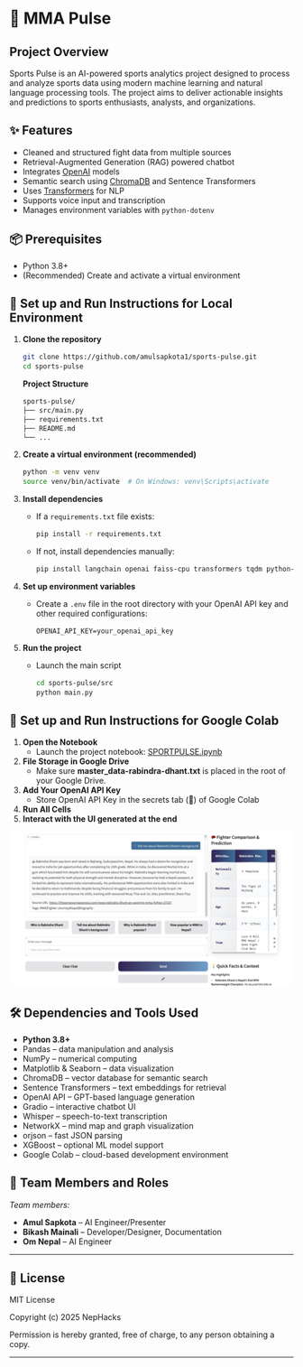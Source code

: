 # 🥊 MMA Pulse

## Project Overview
Sports Pulse is an AI-powered sports analytics project designed to process and analyze sports data using modern machine learning and natural language processing tools. The project aims to deliver actionable insights and predictions to sports enthusiasts, analysts, and organizations.

## ✨ Features
- Cleaned and structured fight data from multiple sources
- Retrieval-Augmented Generation (RAG) powered chatbot
- Integrates [OpenAI](https://openai.com/) models
- Semantic search using [ChromaDB]([https://openai.com/](https://www.trychroma.com/)) and Sentence Transformers
- Uses [Transformers](https://github.com/huggingface/transformers) for NLP
- Supports voice input and transcription 
- Manages environment variables with `python-dotenv`

## 📦 Prerequisites

- Python 3.8+
- (Recommended) Create and activate a virtual environment

## 🚀 Set up and Run Instructions for Local Environment

1. **Clone the repository**
   ```bash
   git clone https://github.com/amulsapkota1/sports-pulse.git
   cd sports-pulse
   ```
   **Project Structure**
      ```
      sports-pulse/
      ├── src/main.py
      ├── requirements.txt
      ├── README.md
      └── ...
      ```
   
2. **Create a virtual environment (recommended)**
   ```bash
   python -m venv venv
   source venv/bin/activate  # On Windows: venv\Scripts\activate
   ```
3. **Install dependencies**
   - If a `requirements.txt` file exists:
     ```bash
     pip install -r requirements.txt
     ```
   - If not, install dependencies manually:
     ```bash
     pip install langchain openai faiss-cpu transformers tqdm python-dotenv
     ```
4. **Set up environment variables**
   - Create a `.env` file in the root directory with your OpenAI API key and other required configurations:
     ```
     OPENAI_API_KEY=your_openai_api_key
     ```
5. **Run the project**
   - Launch the main script
     ```bash
     cd sports-pulse/src 
     python main.py
     ```

## 🚀 Set up and Run Instructions for Google Colab
1. **Open the Notebook**
   - Launch the project notebook: [SPORTPULSE.ipynb](https://colab.research.google.com/drive/14gHDT1qt1tC2KEriZP49omtyKScRYsvj?usp=sharing)
2. **File Storage in Google Drive**
   - Make sure **master_data-rabindra-dhant.txt** is placed in the root of your Google Drive.
3. **Add Your OpenAI API Key**
   - Store OpenAI API Key in the secrets tab (🔑) of Google Colab
4. **Run All Cells**
5. **Interact with the UI generated at the end**

![MMA Pulse](./chat-ui.png)

## 🛠️ Dependencies and Tools Used

- **Python 3.8+**
- Pandas – data manipulation and analysis
- NumPy – numerical computing
- Matplotlib & Seaborn – data visualization
- ChromaDB – vector database for semantic search
- Sentence Transformers – text embeddings for retrieval
- OpenAI API – GPT-based language generation
- Gradio – interactive chatbot UI
- Whisper – speech-to-text transcription
- NetworkX – mind map and graph visualization
- orjson – fast JSON parsing
- XGBoost – optional ML model support
- Google Colab – cloud-based development environment

## 👥 Team Members and Roles

_Team members:_

- **Amul Sapkota** – AI Engineer/Presenter
- **Bikash Mainali** – Developer/Designer, Documentation
- **Om Nepal** – AI Engineer

---

## 📜 License

MIT License

Copyright (c) 2025 NepHacks

Permission is hereby granted, free of charge, to any person obtaining a copy.

---
